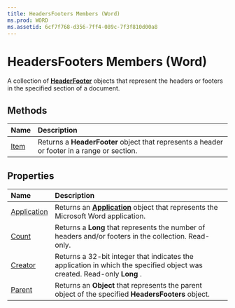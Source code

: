 ```yaml
---
title: HeadersFooters Members (Word)
ms.prod: WORD
ms.assetid: 6cf7f768-d356-7ff4-089c-7f3f810d00a8
---
```



# HeadersFooters Members (Word)
A collection of  **[HeaderFooter](headerfooter-object-word.md)** objects that represent the headers or footers in the specified section of a document.

## Methods



|**Name**|**Description**|
|:-----|:-----|
|[Item](headersfooters-item-method-word.md)|Returns a  **HeaderFooter** object that represents a header or footer in a range or section.|

## Properties



|**Name**|**Description**|
|:-----|:-----|
|[Application](headersfooters-application-property-word.md)|Returns an  **[Application](application-object-word.md)** object that represents the Microsoft Word application.|
|[Count](headersfooters-count-property-word.md)|Returns a  **Long** that represents the number of headers and/or footers in the collection. Read-only.|
|[Creator](headersfooters-creator-property-word.md)|Returns a 32-bit integer that indicates the application in which the specified object was created. Read-only  **Long** .|
|[Parent](headersfooters-parent-property-word.md)|Returns an  **Object** that represents the parent object of the specified **HeadersFooters** object.|

